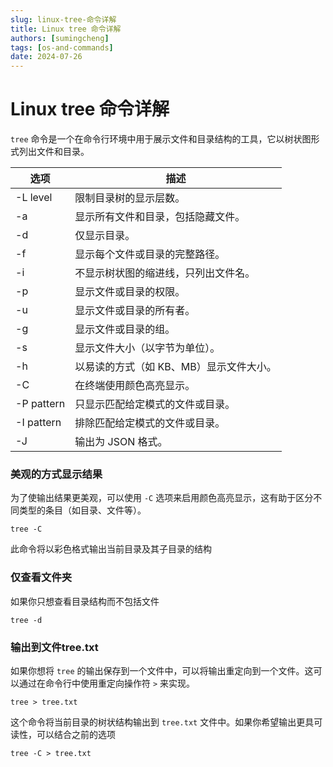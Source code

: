 ```yaml
---
slug: linux-tree-命令详解
title: Linux tree 命令详解
authors: [sumingcheng]
tags: [os-and-commands]
date: 2024-07-26
---
```


# Linux tree 命令详解



 



`tree` 命令是一个在命令行环境中用于展示文件和目录结构的工具，它以树状图形式列出文件和目录。

| 选项 | 描述 |
| --- | --- |
| -L level | 限制目录树的显示层数。 |
| -a | 显示所有文件和目录，包括隐藏文件。 |
| -d | 仅显示目录。 |
| -f | 显示每个文件或目录的完整路径。 |
| -i | 不显示树状图的缩进线，只列出文件名。 |
| -p | 显示文件或目录的权限。 |
| -u | 显示文件或目录的所有者。 |
| -g | 显示文件或目录的组。 |
| -s | 显示文件大小（以字节为单位）。 |
| -h | 以易读的方式（如 KB、MB）显示文件大小。 |
| -C | 在终端使用颜色高亮显示。 |
| -P pattern | 只显示匹配给定模式的文件或目录。 |
| -I pattern | 排除匹配给定模式的文件或目录。 |
| -J | 输出为 JSON 格式。 |

### 美观的方式显示结果  

为了使输出结果更美观，可以使用 `-C` 选项来启用颜色高亮显示，这有助于区分不同类型的条目（如目录、文件等）。

```
tree -C
```

此命令将以彩色格式输出当前目录及其子目录的结构

### 仅查看文件夹  

如果你只想查看目录结构而不包括文件

```
tree -d
```
### 输出到文件tree.txt  

如果你想将 `tree` 的输出保存到一个文件中，可以将输出重定向到一个文件。这可以通过在命令行中使用重定向操作符 `>` 来实现。

```
tree > tree.txt
```

这个命令将当前目录的树状结构输出到 `tree.txt` 文件中。如果你希望输出更具可读性，可以结合之前的选项

```
tree -C > tree.txt
```